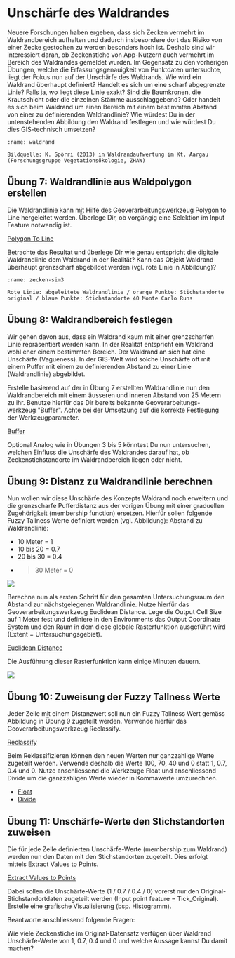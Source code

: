 
# Unschärfe des Waldrandes

Neuere Forschungen haben ergeben, dass sich Zecken vermehrt im Waldrandbereich aufhalten und dadurch insbesondere dort das Risiko von einer Zecke gestochen zu werden besonders hoch ist. Deshalb sind wir interessiert daran, ob Zeckenstiche von App-Nutzern auch vermehrt im Bereich des Waldrandes gemeldet wurden. Im Gegensatz zu den vorherigen Übungen, welche die Erfassungsgenauigkeit von Punktdaten untersuchte, liegt der Fokus nun auf der Unschärfe des Waldrands. Wie wird ein Waldrand überhaupt definiert? Handelt es sich um eine scharf abgegrenzte Linie? Falls ja, wo liegt diese Linie exakt? Sind die Baumkronen, die Krautschicht oder die einzelnen Stämme ausschlaggebend? Oder handelt es sich beim Waldrand um einen Bereich mit einem bestimmten Abstand von einer zu definierenden Waldrandlinie? Wie würdest Du in der untenstehenden Abbildung den Waldrand festlegen und wie würdest Du dies GIS-technisch umsetzen?



```{figure} img/waldrand.png
:name: waldrand

Bildquelle: K. Spörri (2013) in Waldrandaufwertung im Kt. Aargau (Forschungsgruppe Vegetationsökologie, ZHAW)
```


## Übung 7: Waldrandlinie aus Waldpolygon erstellen

Die Waldrandlinie kann mit Hilfe des Geoverarbeitungswerkzeug Polygon to Line hergeleitet werden. Überlege Dir, ob vorgängig eine Selektion im Input Feature notwendig ist.  

[Polygon To Line](https://pro.arcgis.com/en/pro-app/tool-reference/data-management/polygon-to-line.htm)

Betrachte das Resultat und überlege Dir wie genau entspricht die digitale Waldrandlinie dem Waldrand in der Realität? Kann das Objekt Waldrand überhaupt grenzscharf abgebildet werden (vgl. rote Linie in Abbildung)?


```{figure} img/zeckenstiche-sim3.png
:name: zecken-sim3

Rote Linie: abgeleitete Waldrandlinie / orange Punkte: Stichstandorte original / blaue Punkte: Stichstandorte 40 Monte Carlo Runs
```


## Übung 8: Waldrandbereich festlegen

Wir gehen davon aus, dass ein Waldrand kaum mit einer grenzscharfen Linie repräsentiert werden kann. In der Realität entspricht ein Waldrand wohl eher einem bestimmten Bereich. Der Waldrand an sich hat eine Unschärfe (Vagueness). In der GIS-Welt wird solche Unschärfe oft mit einem Puffer mit einem zu definierenden Abstand zu einer Linie (Waldrandlinie) abgebildet. 

Erstelle basierend auf der in Übung 7 erstellten Waldrandlinie nun den Waldrandbereich mit einem äusseren und inneren Abstand von 25 Metern zu ihr. Benutze hierfür das Dir bereits bekannte Geoverarbeitungs-werkzeug "Buffer". Achte bei der Umsetzung auf die korrekte Festlegung der Werkzeugparameter.

[Buffer](https://pro.arcgis.com/en/pro-app/tool-reference/analysis/buffer.htm)

Optional
Analog wie in Übungen 3 bis 5 könntest Du nun untersuchen, welchen Einfluss die Unschärfe des Waldrandes darauf hat, ob Zeckenstichstandorte im Waldrandbereich liegen oder nicht. 

## Übung 9: Distanz zu Waldrandlinie berechnen

Nun wollen wir diese Unschärfe des Konzepts Waldrand noch erweitern und die grenzscharfe Pufferdistanz aus der vorigen Übung mit einer graduellen Zugehörigkeit (membership function) ersetzen. Hierfür sollen folgende Fuzzy Tallness Werte definiert werden (vgl. Abbildung):
Abstand zu Waldrandlinie:

- 10 Meter = 1
- 10 bis 20 = 0.7
- 20 bis 30 = 0.4
- > 30 Meter = 0

![](img/unsicherheit.png)

Berechne nun als ersten Schritt für den gesamten Untersuchungsraum den Abstand zur nächstgelegenen Waldrandlinie. Nutze hierfür das Geoverarbeitungswerkzeug Euclidean Distance. Lege die Output Cell Size auf 1 Meter fest und definiere in den Environments das Output Coordinate System und den Raum in dem diese globale Rasterfunktion ausgeführt wird (Extent = Untersuchungsgebiet).

[Euclidean Distance](https://pro.arcgis.com/en/pro-app/tool-reference/spatial-analyst/euclidean-distance.htm)

Die Ausführung dieser Rasterfunktion kann einige Minuten dauern.

![](img/euclidean-distance.png)
 
## Übung 10: Zuweisung der Fuzzy Tallness Werte

Jeder Zelle mit einem Distanzwert soll nun ein Fuzzy Tallness Wert gemäss Abbildung in Übung 9 zugeteilt werden.  Verwende hierfür das Geoverarbeitungswerkzeug Reclassify.

[Reclassify](https://pro.arcgis.com/en/pro-app/tool-reference/spatial-analyst/reclassify.htm) 

Beim Reklassifizieren können den neuen Werten nur ganzzahlige Werte zugeteilt werden. Verwende deshalb die Werte 100, 70, 40 und 0 statt 1, 0.7, 0.4 und 0.
Nutze anschliessend die Werkzeuge Float und anschliessend Divide um die ganzzahligen Werte wieder in Kommawerte umzurechnen.

- [Float](https://pro.arcgis.com/en/pro-app/tool-reference/spatial-analyst/float.htm)
- [Divide](https://pro.arcgis.com/en/pro-app/tool-reference/spatial-analyst/divide.htm)

## Übung 11: Unschärfe-Werte den Stichstandorten zuweisen

Die für jede Zelle definierten Unschärfe-Werte (membership zum Waldrand) werden nun den Daten mit den Stichstandorten zugeteilt. Dies erfolgt mittels Extract Values to Points. 

[Extract Values to Points](https://pro.arcgis.com/en/pro-app/tool-reference/spatial-analyst/extract-values-to-points.htm)

Dabei sollen die Unschärfe-Werte (1 / 0.7 / 0.4 / 0) vorerst nur den Original-Stichstandortdaten zugeteilt werden (Input point feature = Tick_Original). Erstelle eine grafische Visualisierung (bsp. Histogramm).

Beantworte anschliessend folgende Fragen:

Wie viele Zeckenstiche im Original-Datensatz verfügen über Waldrand Unschärfe-Werte von 1, 0.7, 0.4 und 0 und welche Aussage kannst Du damit machen? 
